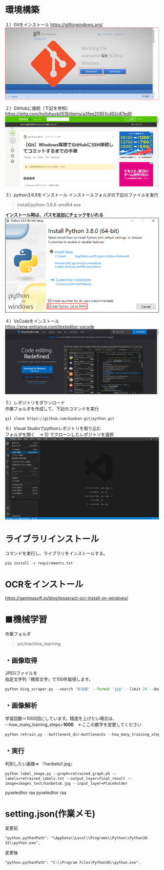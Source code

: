 # 環境構築

１）Gitをインストール
https://gitforwindows.org/
<img src="install/gitInstall.png">

２）GitHubに接続（下記を参照）
https://qiita.com/hollyhock0518/items/a3fee20951cd92c87ed9
<img src="install/gitHub.png">

３）python3.6.8をインストール
インストールフォルダの下記のファイルを実行
> install/python-3.6.8-amd64.exe

**インストール時は、パスを追加にチェックをいれる**
<img src="install/python_installer.png">

４）VsCodeをインストール  
https://eng-entrance.com/texteditor-vscode
<img src="install/VisualStudioCode.png">  

５）レポジトリをダウンロード  
作業フォルダを作成して、下記のコマンドを実行
```
git clone https://github.com/banban-git/python.git
```

６）Visual Studioでpythonレポジトリを取り込む  
フォルダを開く　→ 5) でクローンしたレポジトリを選択
<img src="install/VisualStudioCode_project.png">


# ライブラリインストール
コマンドを実行し、ライブラリをインストールする。

```
pip install -r requirements.txt
```

# OCRをインストール
https://gammasoft.jp/blog/tesseract-ocr-install-on-windows/

# ■機械学習
作業フォルダ
> src/machine_learning
  

## ・画像取得
JPEGファイルを  
指定文字列『検索文字』で100件取得します。
```python
python bing_scraper.py --search '炭治郎' --format 'jpg' --limit 20 --download --chromedriver chromedriver/chromedriver.exe
```

## ・画像解析
学習回数＝1000回にしています。精度を上げたい場合は、  
--how_many_training_steps=**1000**　←ここの数字を変更してください
```python
python retrain.py --bottleneck_dir=bottlenecks --how_many_training_steps=100 --model_dir=inception --summaries_dir=training_summaries/basic --output_graph=retrained_graph.pb --output_labels=retrained_labels.txt --image_dir=images
```
## ・実行
判別したい画像⇒ 『hanbetu1.jpg』
```
python label_image.py --graph=retrained_graph.pb --labels=retrained_labels.txt --output_layer=final_result --image=images_test/hanbetu6.jpg --input_layer=Placeholder
```


pyxeleditor raa
pyxeleditor raa

# setting.json(作業メモ)
変更前
```
"python.pythonPath": "\AppData\\Local\\Programs\\Python\\Python38-32\\python.exe",
```
変更後
```
"python.pythonPath": "C:\\Program Files\Python36\\python.exe",
```
